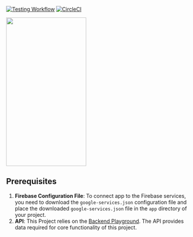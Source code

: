 <a href="https://github.com/agahfurkan/android-kotlin-playground/actions">![Testing Workflow](https://github.com/agahfurkan/android-kotlin-playground/workflows/Testing%20Workflow/badge.svg?branch=master&event=push)</a>
[![CircleCI](https://circleci.com/gh/agahfurkan/android-kotlin-playground/tree/master.svg?style=svg)](https://circleci.com/gh/agahfurkan/android-kotlin-playground/tree/master)


<img src="https://github.com/agahfurkan/android-kotlin-playground/assets/9489217/bbc76198-aa88-4a72-8a95-dc5ac69a6ff3" width="216" height="400"/>

## Prerequisites

1. **Firebase Configuration File**: To connect app to the Firebase services, you need to download the `google-services.json` configuration file and place the downloaded `google-services.json` file in the `app` directory of your project.
2. **API**: This Project relies on the [Backend Playground](https://github.com/agahfurkan/backend-playground). The API provides data required for core functionality of this project.

